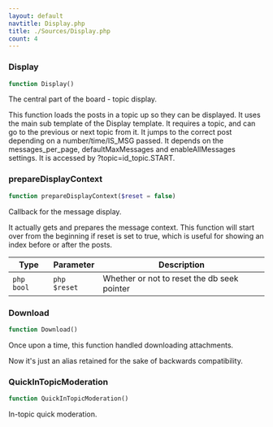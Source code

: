 ```yaml
---
layout: default
navtitle: Display.php
title: ./Sources/Display.php
count: 4
---
```


### Display

```php
function Display()
```
The central part of the board - topic display.

This function loads the posts in a topic up so they can be displayed.
It uses the main sub template of the Display template.
It requires a topic, and can go to the previous or next topic from it.
It jumps to the correct post depending on a number/time/IS_MSG passed.
It depends on the messages_per_page, defaultMaxMessages and enableAllMessages settings.
It is accessed by ?topic=id_topic.START.

### prepareDisplayContext

```php
function prepareDisplayContext($reset = false)
```
Callback for the message display.

It actually gets and prepares the message context.
This function will start over from the beginning if reset is set to true, which is
useful for showing an index before or after the posts.

Type|Parameter|Description
---|---|---
`php bool`|`php $reset`|Whether or not to reset the db seek pointer

### Download

```php
function Download()
```
Once upon a time, this function handled downloading attachments.

Now it's just an alias retained for the sake of backwards compatibility.

### QuickInTopicModeration

```php
function QuickInTopicModeration()
```
In-topic quick moderation.



